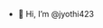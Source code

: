 - 👋 Hi, I’m @jyothi423



<!---
jyothi423/jyothi423 is a ✨ special ✨ repository because its `README.md` (this file) appears on your GitHub profile.
You can click the Preview link to take a look at your changes.
--->
